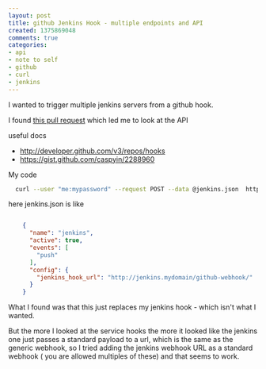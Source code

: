 ```yaml
---
layout: post
title: github Jenkins Hook - multiple endpoints and API
created: 1375869048
comments: true
categories:
- api
- note to self
- github
- curl
- jenkins
---
```




I wanted to trigger multiple jenkins servers from a github hook.

I found [this pull request](https://github.com/github/github-services/pull/604M/) which led me to look at the API

useful docs

 * http://developer.github.com/v3/repos/hooks
 * https://gist.github.com/caspyin/2288960

My code

```bash
  curl --user "me:mypassword" --request POST --data @jenkins.json  https://api.github.com/repos/myorg/myproject/hooks
```


here jenkins.json is like

```json

    {
      "name": "jenkins",
      "active": true,
      "events": [
        "push"
      ],
      "config": {
        "jenkins_hook_url": "http://jenkins.mydomain/github-webhook/"
      }
    }
```

What I found was that this just replaces my jenkins hook - which isn't what I wanted.

But the more I looked at the service hooks the more it looked like the jenkins one just passes a standard payload to a url, which is the same as the generic webhook, so I tried adding the jenkins webhook URL as a standard webhook ( you are allowed multiples of these) and that seems to work.



